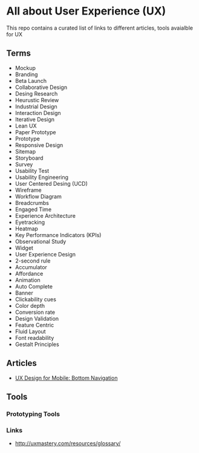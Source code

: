 # All about User Experience (UX)

This repo contains a curated list of links to different articles, tools avaialble for UX

## Terms

* Mockup
* Branding
* Beta Launch
* Collaborative Design
* Desing Research
* Heurustic Review
* Industrial Design
* Interaction Design
* Iterative Design
* Lean UX
* Paper Prototype
* Prototype
* Responsive Design
* Sitemap
* Storyboard
* Survey
* Usability Test
* Usability Engineering
* User Centered Desing (UCD)
* Wireframe
* Workflow Diagram
* Breadcrumbs
* Engaged Time
* Experience Architecture
* Eyetracking
* Heatmap
* Key Performance Indicators (KPIs)
* Observational Study
* Widget
* User Experience Design
* 2-second rule
* Accumulator
* Affordance
* Animation
* Auto Complete
* Banner
* Clickability cues
* Color depth
* Conversion rate
* Design Validation
* Feature Centric
* Fluid Layout
* Font readability
* Gestalt Principles

## Articles

* [UX Design for Mobile: Bottom Navigation](https://uxplanet.org/perfect-bottom-navigation-for-mobile-app-effabbb98c0f)

## Tools

### Prototyping Tools

### Links

* http://uxmastery.com/resources/glossary/

